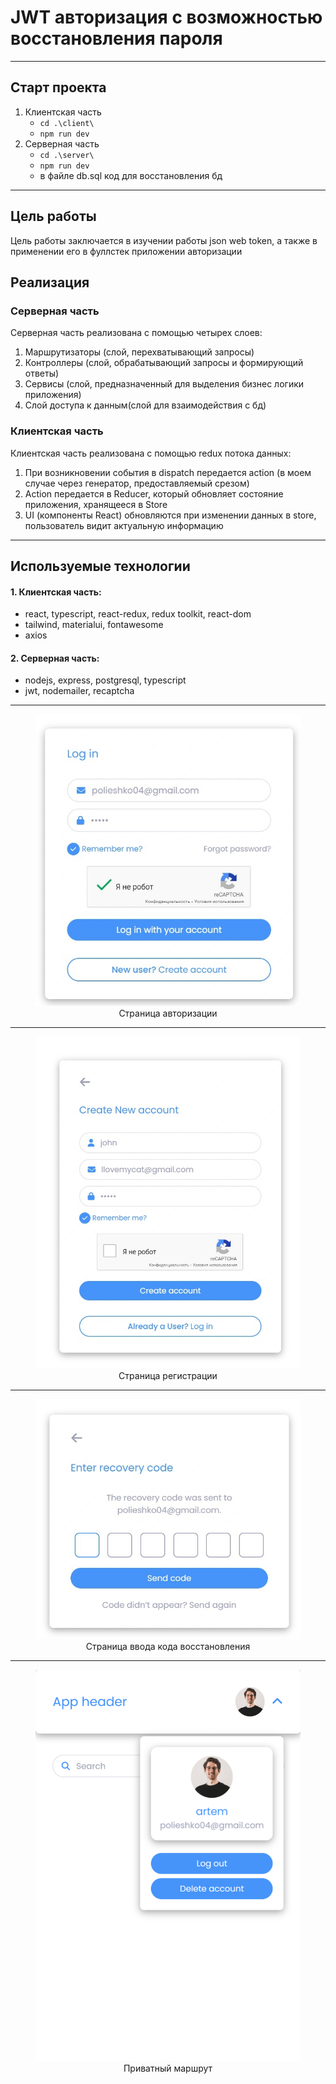 # JWT авторизация с возможностью восстановления пароля
---

## Старт проекта
1. Клиентская часть
    - ```cd .\client\ ```
    - ```npm run dev```
2. Серверная часть
    - ```cd .\server\```
    - ```npm run dev```
    - в файле db.sql код для восстановления бд
---

## Цель работы
Цель работы заключается в изучении работы json web token, а также в применении его в фуллстек приложении авторизации

## Реализация
### Серверная часть
Серверная часть реализована с помощью четырех слоев:
1. Маршрутизаторы (слой, перехватывающий запросы)
2. Контроллеры (слой, обрабатывающий запросы и формирующий ответы)
3. Сервисы (слой, предназначенный для выделения бизнес логики приложения)
4. Слой доступа к данным(слой для взаимодействия с бд)
### Клиентская часть
Клиентская часть реализована с помощью redux потока данных:
1. При возникновении события в dispatch передается action (в моем случае через генератор, предоставляемый срезом)
2. Action передается в Reducer, который обновляет состояние приложения, хранящееся в Store
3. UI (компоненты React) обновляются при изменении данных в store, пользователь видит актуальную информацию
---

## Используемые технологии
#### 1. Клиентская часть:
- react, typescript, react-redux, redux toolkit, react-dom
- tailwind, materialui, fontawesome
- axios
#### 2. Серверная часть: 
- nodejs, express, postgresql, typescript
- jwt, nodemailer, recaptcha
---

<figure align="center">
  <img src="readmeAssets/login.png" alt="signin page"/>
  <figcaption>Страница авторизации</figcaption>
</figure>

---

<figure align="center">
  <img src="readmeAssets/signup.png" alt="signup page"/>
  <figcaption>Страница регистрации</figcaption>
</figure>

---

<figure align="center">
  <img src="readmeAssets/resetpasswd.png" alt="recovery code page"/>
  <figcaption>Страница ввода кода восстановления</figcaption>
</figure>

---

<figure align="center">
  <img src="readmeAssets/privateRoute.png" alt="private page"/>
  <figcaption>Приватный маршрут</figcaption>
</figure>

